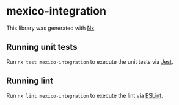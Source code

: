 # mexico-integration

This library was generated with [Nx](https://nx.dev).

## Running unit tests

Run `nx test mexico-integration` to execute the unit tests via [Jest](https://jestjs.io).

## Running lint

Run `nx lint mexico-integration` to execute the lint via [ESLint](https://eslint.org/).
